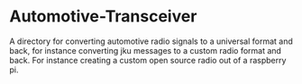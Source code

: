 # Automotive-Transceiver
A directory for converting automotive radio signals to a universal format and back, for instance converting jku messages to a custom radio format and back. For instance creating a custom open source radio out of a raspberry pi.
